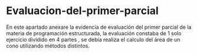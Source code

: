 # Evaluacion-del-primer-parcial
En este apartado anexare la evidencia de evaluación del primer parcial de la materia de programación estructurada, la evaluación constaba de 1 solo ejercicio dividido en 4 partes , se debía realiza el calculo del área de un cono utilizando métodos distintos. 
